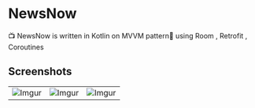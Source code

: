 # NewsNow
📺 NewsNow is written in Kotlin on MVVM pattern📱 using Room , Retrofit , Coroutines
## Screenshots
||||
|:----------------------------------------:|:-----------------------------------------:|:-----------------------------------------: |
| ![Imgur](https://i.imgur.com/loaSvbJ.png) | ![Imgur](https://i.imgur.com/iDEoQNj.png) | ![Imgur](https://i.imgur.com/QvmtT4M.png) |

